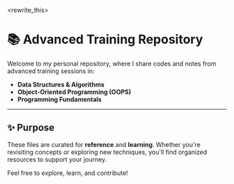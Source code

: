 <rewrite_this>
# 📚 Advanced Training Repository

Welcome to my personal repository, where I share codes and notes from advanced training sessions in:

- **Data Structures & Algorithms**
- **Object-Oriented Programming (OOPS)**
- **Programming Fundamentals**

---

## ✨ Purpose

These files are curated for **reference** and **learning**. Whether you're revisiting concepts or exploring new techniques, you'll find organized resources to support your journey.

Feel free to explore, learn, and contribute!
